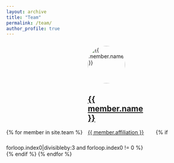 ```yaml
---
layout: archive
title: "Team"
permalink: /team/
author_profile: true
---
```


<div class="team-members">
    {% for member in site.team %}
        <div class="team-member" style="display: inline-block; width: 33.33%; padding: 10px;">
            <a href="{{ member.url }}">
                <img src="{{ member.image }}" alt="{{ member.name }}" style="border-radius: 50%; width: 100px;">
                <h2>{{ member.name }}</h2>
                <p>{{ member.affiliation }}</p>
            </a>
        </div>
        {% if forloop.index0|divisibleby:3 and forloop.index0 != 0 %}
            <div style="clear: both;"></div>
        {% endif %}
    {% endfor %}
</div>
